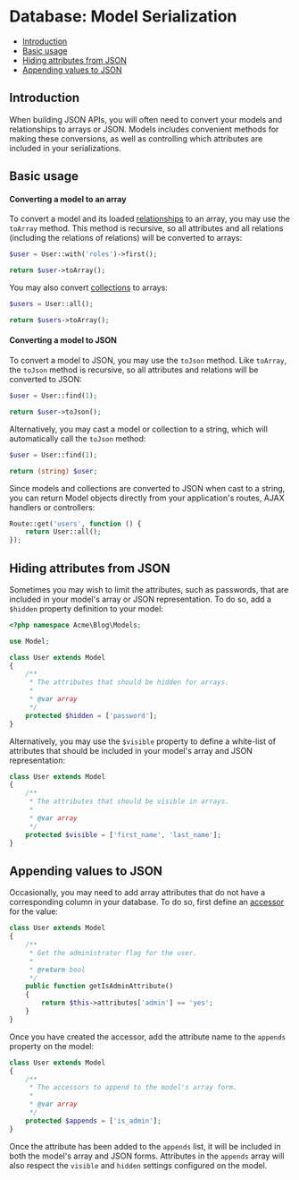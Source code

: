 # Database: Model Serialization

- [Introduction](#introduction)
- [Basic usage](#basic-usage)
- [Hiding attributes from JSON](#hiding-attributes-from-json)
- [Appending values to JSON](#appending-values-to-json)

<a name="introduction"></a>
## Introduction

When building JSON APIs, you will often need to convert your models and relationships to arrays or JSON. Models includes convenient methods for making these conversions, as well as controlling which attributes are included in your serializations.

<a name="basic-usage"></a>
## Basic usage

#### Converting a model to an array

To convert a model and its loaded [relationships](relations) to an array, you may use the `toArray` method. This method is recursive, so all attributes and all relations (including the relations of relations) will be converted to arrays:

```php
$user = User::with('roles')->first();

return $user->toArray();
```

You may also convert [collections](collection) to arrays:

```php
$users = User::all();

return $users->toArray();
```

#### Converting a model to JSON

To convert a model to JSON, you may use the `toJson` method. Like `toArray`, the `toJson` method is recursive, so all attributes and relations will be converted to JSON:

```php
$user = User::find(1);

return $user->toJson();
```

Alternatively, you may cast a model or collection to a string, which will automatically call the `toJson` method:

```php
$user = User::find(1);

return (string) $user;
```

Since models and collections are converted to JSON when cast to a string, you can return Model objects directly from your application's routes, AJAX handlers or controllers:

```php
Route::get('users', function () {
    return User::all();
});
```

<a name="hiding-attributes-from-json"></a>
## Hiding attributes from JSON

Sometimes you may wish to limit the attributes, such as passwords, that are included in your model's array or JSON representation. To do so, add a `$hidden` property definition to your model:

```php
<?php namespace Acme\Blog\Models;

use Model;

class User extends Model
{
    /**
     * The attributes that should be hidden for arrays.
     *
     * @var array
     */
    protected $hidden = ['password'];
}
```

Alternatively, you may use the `$visible` property to define a white-list of attributes that should be included in your model's array and JSON representation:

```php
class User extends Model
{
    /**
     * The attributes that should be visible in arrays.
     *
     * @var array
     */
    protected $visible = ['first_name', 'last_name'];
}
```

<a name="appending-values-to-json"></a>
## Appending values to JSON

Occasionally, you may need to add array attributes that do not have a corresponding column in your database. To do so, first define an [accessor](../database/mutators) for the value:

```php
class User extends Model
{
    /**
     * Get the administrator flag for the user.
     *
     * @return bool
     */
    public function getIsAdminAttribute()
    {
        return $this->attributes['admin'] == 'yes';
    }
}
```

Once you have created the accessor, add the attribute name to the `appends` property on the model:

```php
class User extends Model
{
    /**
     * The accessors to append to the model's array form.
     *
     * @var array
     */
    protected $appends = ['is_admin'];
}
```

Once the attribute has been added to the `appends` list, it will be included in both the model's array and JSON forms. Attributes in the `appends` array will also respect the `visible` and `hidden` settings configured on the model.

